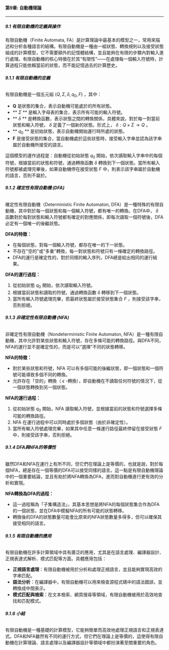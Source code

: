 #### **第9章: 自動機理論**

---

##### **9.1 有限自動機的定義與操作**

有限自動機（Finite Automata, FA）是計算理論中最基本的模型之一，常用來描述和分析各種語言的結構。有限自動機是一種由一組狀態、轉換規則以及接受狀態組成的計算模型，它不需要額外的記憶體結構，並且能夠在有限的步驟內對輸入進行處理。有限自動機的核心特徵在於其“有限性”——在處理每一個輸入符號時，計算過程只能依賴當前的狀態，而不能記憶過去的計算歷史。

###### **9.1.1 有限自動機的定義**

有限自動機是一個五元組  $`(Q, \Sigma, \delta, q_0, F)`$ ，其中：
- **Q** 是狀態的集合，表示自動機可能處於的所有狀態。
- ** $`\Sigma`$ ** 是輸入字母表的集合，表示所有可能的輸入符號。
- ** $`\delta`$ ** 是轉換函數，表示狀態之間的轉換關係，具體來說，對於每一對當前狀態和輸入符號， $`\delta`$  定義了一個新的狀態。形式上， $`\delta: Q \times \Sigma \rightarrow Q`$ 。
- ** $`q_0`$ ** 是初始狀態，表示自動機開始運行時所處的狀態。
- **F** 是接受狀態的集合，當自動機處於這些狀態時，接受輸入字串並認為該字串屬於自動機所接受的語言。

這個模型的運作過程是：自動機從初始狀態  $`q_0`$  開始，依次讀取輸入字串中的每個符號，根據當前的狀態和符號，通過轉換函數  $`\delta`$  轉換到下一個狀態。當所有輸入符號都被處理完畢後，如果自動機停在接受狀態  $`F`$  中，則表示該字串屬於自動機的語言，否則不屬於。

###### **9.1.2 確定性有限自動機 (DFA)**

確定性有限自動機（Deterministic Finite Automaton, DFA）是一種特殊的有限自動機，其中對於每一個狀態和每一個輸入符號，都有唯一的轉換。在DFA中， $`\delta`$  函數對於每對狀態和輸入符號都有確定的對應關係，即每次讀取一個符號後，DFA 必定有一個唯一的後繼狀態。

**DFA的特徵：**
- 在每個狀態，對每一個輸入符號，都存在唯一的下一狀態。
- 不存在"空的"或"多重"轉換，每一對狀態和符號只有一條確定的轉換路徑。
- DFA的運行是確定性的，對於同樣的輸入序列，DFA總是給出相同的運行結果。

**DFA的運行過程：**
1. 從初始狀態  $`q_0`$  開始，依次讀取輸入符號。
2. 根據當前狀態和讀取的符號，通過轉換函數  $`\delta`$  轉移到下一個狀態。
3. 當所有輸入符號處理完畢，若最終狀態屬於接受狀態集合  $`F`$ ，則接受該字串，否則拒絕。

###### **9.1.3 非確定性有限自動機 (NFA)**

非確定性有限自動機（Nondeterministic Finite Automaton, NFA）是一種有限自動機，其中允許對某些狀態和輸入符號，存在多條可能的轉換路徑。與DFA不同，NFA的運行並不是確定性的，而是可以“選擇”不同的狀態轉移。

**NFA的特徵：**
- 對於某些狀態和符號，NFA 可以有多個可能的後繼狀態，即一個狀態和一個符號可能導致多個不同的轉換。
- 允許存在「空的」轉換（ $`\epsilon`$ -轉換），即自動機在不讀取任何符號的情況下，從一個狀態轉換到另一個狀態。

**NFA的運行過程：**
1. 從初始狀態  $`q_0`$  開始，NFA 讀取輸入符號，並根據當前的狀態和符號選擇多條可能的轉換路徑。
2. NFA 在運行過程中可以同時處於多個狀態（由於非確定性）。
3. 當所有輸入符號處理完畢，如果其中任意一條運行路徑最終停留在接受狀態  $`F`$  中，則接受該字串，否則拒絕。

###### **9.1.4 DFA與NFA的等價性**

雖然DFA和NFA在運行上有所不同，但它們在理論上是等價的，也就是說，對於每個NFA，總是存在一個等價的DFA可以接受同樣的語言。這一點是有限自動機理論中的一個重要結論，並且有助於將NFA轉換為DFA，進而對自動機進行更有效的分析和實現。

**NFA轉換為DFA的過程：**
- 這一過程稱為「子集構造法」，其基本思想是將NFA的每個狀態集合作為DFA的一個狀態，並在DFA中模擬NFA的所有可能的狀態轉移。
- 轉換後的DFA的狀態數量可能會比原來的NFA狀態數量多得多，但可以確保其接受相同的語言。

###### **9.1.5 有限自動機的應用**

有限自動機在許多計算領域中具有廣泛的應用，尤其是在語言處理、編譯器設計、正規表達式解析、模式匹配等方面。具體應用包括：
- **正規語言處理**：有限自動機被用於分析和處理正規語言，並且能夠實現高效的字串匹配。
- **語法分析**：在編譯器中，有限自動機可以用來檢查源程式碼中的語法錯誤，並轉換成中間表示。
- **模式匹配與檢索**：在文本檢索、網頁搜尋等領域，有限自動機被用於高效地查找和匹配模式。

###### **9.1.6 小結**

有限自動機是一種基礎的計算模型，它能夠簡單而高效地處理正規語言和正規表達式。DFA和NFA雖然有不同的運行方式，但它們在理論上是等價的，這使得有限自動機在計算理論、語言處理以及編譯器設計等領域中都扮演著至關重要的角色。